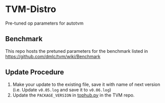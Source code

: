 # TVM-Distro
Pre-tuned op parameters for autotvm

## Benchmark
This repo hosts the pretuned parameters for the benchmark listed in https://github.com/dmlc/tvm/wiki/Benchmark

## Update Procedure
1. Make your update to the existing file, save it with name of next version  
   (i.e. Update `v0.05.log` and save it to `v0.06.log`)
2. Update the `PACKAGE_VERSION` in [tophub.py](https://github.com/dmlc/tvm/blob/master/python/tvm/autotvm/tophub.py) in the TVM repo.


